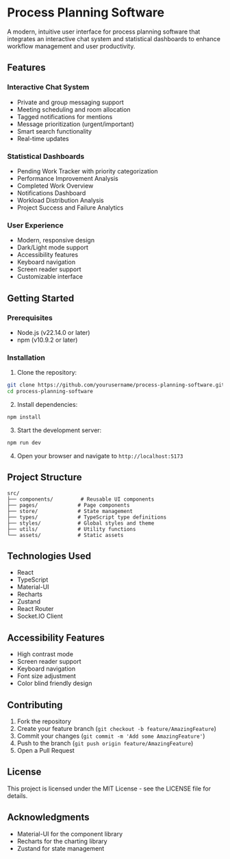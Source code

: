 # Process Planning Software

A modern, intuitive user interface for process planning software that integrates an interactive chat system and statistical dashboards to enhance workflow management and user productivity.

## Features

### Interactive Chat System
- Private and group messaging support
- Meeting scheduling and room allocation
- Tagged notifications for mentions
- Message prioritization (urgent/important)
- Smart search functionality
- Real-time updates

### Statistical Dashboards
- Pending Work Tracker with priority categorization
- Performance Improvement Analysis
- Completed Work Overview
- Notifications Dashboard
- Workload Distribution Analysis
- Project Success and Failure Analytics

### User Experience
- Modern, responsive design
- Dark/Light mode support
- Accessibility features
- Keyboard navigation
- Screen reader support
- Customizable interface

## Getting Started

### Prerequisites
- Node.js (v22.14.0 or later)
- npm (v10.9.2 or later)

### Installation

1. Clone the repository:
```bash
git clone https://github.com/yourusername/process-planning-software.git
cd process-planning-software
```

2. Install dependencies:
```bash
npm install
```

3. Start the development server:
```bash
npm run dev
```

4. Open your browser and navigate to `http://localhost:5173`

## Project Structure

```
src/
├── components/         # Reusable UI components
├── pages/             # Page components
├── store/             # State management
├── types/             # TypeScript type definitions
├── styles/            # Global styles and theme
├── utils/             # Utility functions
└── assets/            # Static assets
```

## Technologies Used

- React
- TypeScript
- Material-UI
- Recharts
- Zustand
- React Router
- Socket.IO Client

## Accessibility Features

- High contrast mode
- Screen reader support
- Keyboard navigation
- Font size adjustment
- Color blind friendly design

## Contributing

1. Fork the repository
2. Create your feature branch (`git checkout -b feature/AmazingFeature`)
3. Commit your changes (`git commit -m 'Add some AmazingFeature'`)
4. Push to the branch (`git push origin feature/AmazingFeature`)
5. Open a Pull Request

## License

This project is licensed under the MIT License - see the LICENSE file for details.

## Acknowledgments

- Material-UI for the component library
- Recharts for the charting library
- Zustand for state management
